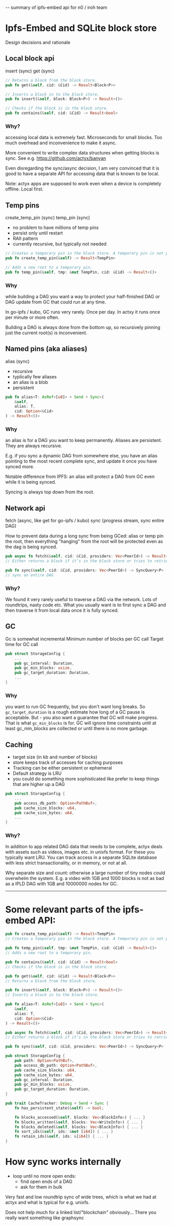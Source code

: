 -- summary of ipfs-embed api for n0 / iroh team

# Ipfs-Embed and SQLite block store

Design decisions and rationale

## Local block api

insert (sync)
get (sync)

```rust
// Returns a block from the block store.
pub fn get(&self, cid: &Cid) -> Result<Block<P>>

// Inserts a block in to the block store.
pub fn insert(&self, block: Block<P>) -> Result<()>

// Checks if the block is in the block store.
pub fn contains(&self, cid: &Cid) -> Result<bool>
```

### Why?

accessing local data is extremely fast. Microseconds for small blocks. Too much overhead and inconvenience to make it async. 

More convenient to write complex data structures when getting blocks is sync. See e.g. https://github.com/actyx/banyan

Even disregarding the sync/async decision, I am very convinced that it is good to have a separate API for accessing data that is known to be local.

Note: actyx apps are supposed to work even when a device is completely offline. Local first.

## Temp pins

create_temp_pin (sync)
temp_pin (sync)

- no problem to have millions of temp pins
- persist only until restart
- RAII pattern
- currently recursive, but typically not needed

```rust
// Creates a temporary pin in the block store. A temporary pin is not persisted to disk and is released once it is dropped.
pub fn create_temp_pin(&self) -> Result<TempPin>

// Adds a new root to a temporary pin.
pub fn temp_pin(&self, tmp: &mut TempPin, cid: &Cid) -> Result<()>
```

### Why

while building a DAG you want a way to protect your half-finished DAG or DAG update from GC that could run at any time.

In go-ipfs / kubo, GC runs very rarely. Once per day. In actxy it runs once per minute or more often.

Building a DAG is always done from the bottom up, so recursively pinning just the current root(s) is inconvenient.

## Named pins (aka aliases)

alias (sync)

- recursive
- typlically few aliases
- an alias is a blob
- persistent

```rust
pub fn alias<T: AsRef<[u8]> + Send + Sync>(
    &self,
    alias: T,
    cid: Option<&Cid>
) -> Result<()>
```

### Why

an alias is for a DAG you want to keep permanently. Aliases are persistent. They are always recursive.

E.g. if you sync a dynamic DAG from somewhere else, you have an alias pointing to the most recent complete sync, and update it once you have synced more.

Notable difference from IPFS: an alias will protect a DAG from GC even while it is being synced.

Syncing is always top down from the root.

## Network api

fetch (async, like get for go-ipfs / kubo)
sync (progress stream, sync entire DAG)

How to prevent data during a long sync from being GCed: alias or temp pin the root, then everything "hanging" from the root will be protected even as the dag is being synced.

```rust
pub async fn fetch(&self, cid: &Cid, providers: Vec<PeerId>) -> Result<Block<P>>
// Either returns a block if it’s in the block store or tries to retrieve it from a peer.

pub fn sync(&self, cid: &Cid, providers: Vec<PeerId>) -> SyncQuery<P>
// sync an entire DAG
```

### Why?

We found it very rarely useful to traverse a DAG via the network. Lots of roundtrips, nasty code etc. What you usually want is to first sync a DAG and then traverse it from local data once it is fully synced.

## GC

Gc is somewhat incremental
Minimum number of blocks per GC call
Target time for GC call

```rust
pub struct StorageConfig {
    ...
    pub gc_interval: Duration,
    pub gc_min_blocks: usize,
    pub gc_target_duration: Duration,
    ...
}
```

### Why

you want to run GC frequently, but you don't want long breaks. So `gc_target_duration` is a rough estimate how long of a GC pause is acceptable. But - you also want a guarantee that GC will make progress. That is what `gc_min_blocks` is for. GC will ignore time constraints until at least gc_min_blocks are collected or until there is no more garbage.

## Caching

- target size (in kb and number of blocks)
- store keeps track of accesses for caching purposes
- Tracking can be either persistent or ephemeral
- Default strategy is LRU
- you could do something more sophisticated like prefer to keep things that are higher up a DAG

```rust
pub struct StorageConfig {
    ...
    pub access_db_path: Option<PathBuf>,
    pub cache_size_blocks: u64,
    pub cache_size_bytes: u64,
    ...
}
```

### Why?

In addition to app related DAG data that needs to be complete, actyx deals with assets such as videos, images etc. in unixfs format. For these you typically want LRU. You can track access in a separate SQLite database with less strict transactionality, or in memory, or not at all.

Why separate size and count: otherwise a large number of tiny nodes could overwhelm the system. E.g. a video with 1GB and 1000 blocks is not as bad as a IPLD DAG with 1GB and 10000000 nodes for GC.

---

# Some relevant parts of the ipfs-embed API:

```rust
pub fn create_temp_pin(&self) -> Result<TempPin>
// Creates a temporary pin in the block store. A temporary pin is not persisted to disk and is released once it is dropped.

pub fn temp_pin(&self, tmp: &mut TempPin, cid: &Cid) -> Result<()>
// Adds a new root to a temporary pin.

pub fn contains(&self, cid: &Cid) -> Result<bool>
// Checks if the block is in the block store.

pub fn get(&self, cid: &Cid) -> Result<Block<P>>
// Returns a block from the block store.

pub fn insert(&self, block: Block<P>) -> Result<()>
// Inserts a block in to the block store.

pub fn alias<T: AsRef<[u8]> + Send + Sync>(
    &self,
    alias: T,
    cid: Option<&Cid>
) -> Result<()>

pub async fn fetch(&self, cid: &Cid, providers: Vec<PeerId>) -> Result<Block<P>>
// Either returns a block if it’s in the block store or tries to retrieve it from a peer.

pub fn sync(&self, cid: &Cid, providers: Vec<PeerId>) -> SyncQuery<P>
```

```rust
pub struct StorageConfig {
    pub path: Option<PathBuf>,
    pub access_db_path: Option<PathBuf>,
    pub cache_size_blocks: u64,
    pub cache_size_bytes: u64,
    pub gc_interval: Duration,
    pub gc_min_blocks: usize,
    pub gc_target_duration: Duration,
}
```

```rust
pub trait CacheTracker: Debug + Send + Sync {
    fn has_persistent_state(&self) -> bool;

    fn blocks_accessed(&self, blocks: Vec<BlockInfo>) { ... }
    fn blocks_written(&self, blocks: Vec<WriteInfo>) { ... }
    fn blocks_deleted(&self, blocks: Vec<BlockInfo>) { ... }
    fn sort_ids(&self, ids: &mut [i64]) { ... }
    fn retain_ids(&self, ids: &[i64]) { ... }
}
```

# How sync works internally

- loop until no more open ends:
    - find open ends of a DAG
    - ask for them in bulk

Very fast and low roundtrip sync of wide trees, which is what we had at actyx and what is typical for e.g. unixfs.

Does not help much for a linked list/"blockchain" obviously... There you really want something like graphsync